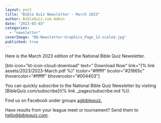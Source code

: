 ```yaml
---
layout: post
title: "Bible Quiz Newsletter - March 2023"
author: BibleQuiz.com Admin
date: "2023-03-03"
categories: 
  - "newsletter"
coverImage: "BQ-Newsletter-Graphics_Page_12-scaled.jpg"
published: true
---
```


Here is the March 2023 edition of the National Bible Quiz Newsletter.

\[btn icon="kt-icon-cloud-download" text=" Download Now" link="{% link assets/2023/2023-March.pdf %}" tcolor="#ffffff" bcolor="#2f865c" thovercolor="#ffffff" bhovercolor="#004403"\]

You can quickly subscribe to the National Bible Quiz Newsletter by visiting [BibleQuiz.com/subscribe]({% link _pages/subscribe.md %}).

Find us on Facebook under groups [agbiblequiz.](https://www.facebook.com/groups/agbiblequiz)

Have results from your league meet or tournament? Send them to [hello@biblequiz.com](mailto:hello@biblequiz.com).
